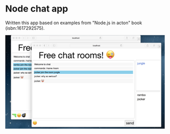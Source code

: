 # Node chat app

Written this app based on examples from "Node.js in acton" book (isbn:1617292575).

![](chat-preview.jpg)